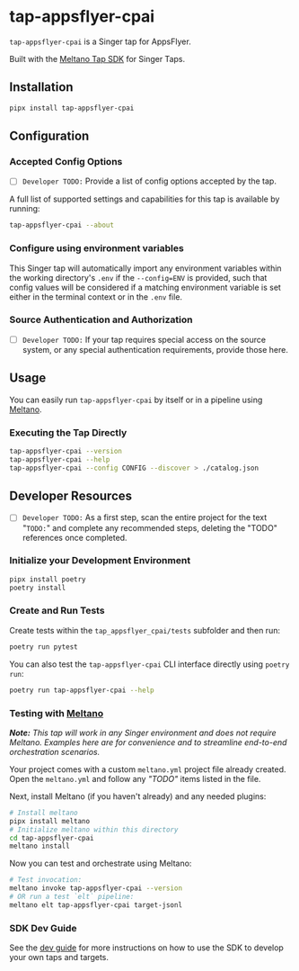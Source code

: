 # tap-appsflyer-cpai

`tap-appsflyer-cpai` is a Singer tap for AppsFlyer.

Built with the [Meltano Tap SDK](https://sdk.meltano.com) for Singer Taps.

## Installation

```bash
pipx install tap-appsflyer-cpai
```

## Configuration

### Accepted Config Options

-   [ ] `Developer TODO:` Provide a list of config options accepted by the tap.

A full list of supported settings and capabilities for this
tap is available by running:

```bash
tap-appsflyer-cpai --about
```

### Configure using environment variables

This Singer tap will automatically import any environment variables within the working directory's
`.env` if the `--config=ENV` is provided, such that config values will be considered if a matching
environment variable is set either in the terminal context or in the `.env` file.

### Source Authentication and Authorization

-   [ ] `Developer TODO:` If your tap requires special access on the source system, or any special authentication requirements, provide those here.

## Usage

You can easily run `tap-appsflyer-cpai` by itself or in a pipeline using [Meltano](https://meltano.com/).

### Executing the Tap Directly

```bash
tap-appsflyer-cpai --version
tap-appsflyer-cpai --help
tap-appsflyer-cpai --config CONFIG --discover > ./catalog.json
```

## Developer Resources

-   [ ] `Developer TODO:` As a first step, scan the entire project for the text "`TODO:`" and complete any recommended steps, deleting the "TODO" references once completed.

### Initialize your Development Environment

```bash
pipx install poetry
poetry install
```

### Create and Run Tests

Create tests within the `tap_appsflyer_cpai/tests` subfolder and
then run:

```bash
poetry run pytest
```

You can also test the `tap-appsflyer-cpai` CLI interface directly using `poetry run`:

```bash
poetry run tap-appsflyer-cpai --help
```

### Testing with [Meltano](https://www.meltano.com)

_**Note:** This tap will work in any Singer environment and does not require Meltano.
Examples here are for convenience and to streamline end-to-end orchestration scenarios._

Your project comes with a custom `meltano.yml` project file already created. Open the `meltano.yml` and follow any _"TODO"_ items listed in
the file.

Next, install Meltano (if you haven't already) and any needed plugins:

```bash
# Install meltano
pipx install meltano
# Initialize meltano within this directory
cd tap-appsflyer-cpai
meltano install
```

Now you can test and orchestrate using Meltano:

```bash
# Test invocation:
meltano invoke tap-appsflyer-cpai --version
# OR run a test `elt` pipeline:
meltano elt tap-appsflyer-cpai target-jsonl
```

### SDK Dev Guide

See the [dev guide](https://sdk.meltano.com/en/latest/dev_guide.html) for more instructions on how to use the SDK to
develop your own taps and targets.
